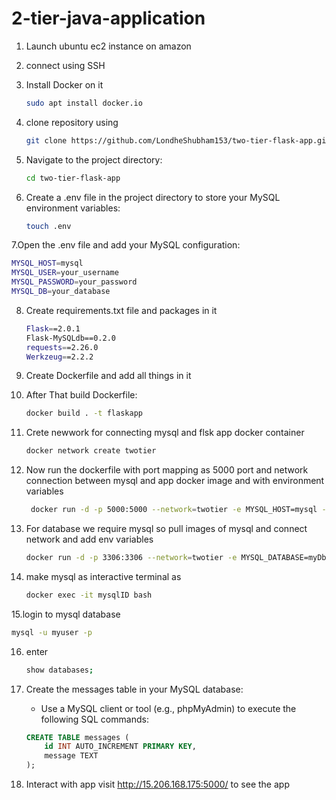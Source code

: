 # 2-tier-java-application

1. Launch ubuntu ec2 instance on amazon
2. connect using SSH

3. Install Docker on it
   ```bash
   sudo apt install docker.io
   ```
4. clone repository using
   ```bash
   git clone https://github.com/LondheShubham153/two-tier-flask-app.git
   ```
5. Navigate to the project directory:
   ```bash
   cd two-tier-flask-app
   ```

6. Create a .env file in the project directory to store your MySQL environment variables:
   ```bash
   touch .env
   ```
7.Open the .env file and add your MySQL configuration:
   ```bash
   MYSQL_HOST=mysql
   MYSQL_USER=your_username
   MYSQL_PASSWORD=your_password
   MYSQL_DB=your_database
   ```
8. Create requirements.txt file and packages in it
   ```bash
   Flask==2.0.1
   Flask-MySQLdb==0.2.0
   requests==2.26.0
   Werkzeug==2.2.2
   ```
9. Create Dockerfile and add all things in it
10. After That build Dockerfile:
    ```bash
    docker build . -t flaskapp
    ```
11. Crete newwork for connecting mysql and flsk app docker container
    ```bash
    docker network create twotier
    ```

12. Now run the dockerfile with port mapping as 5000 port and network connection between mysql and app docker image and with environment variables
    ```bash
     docker run -d -p 5000:5000 --network=twotier -e MYSQL_HOST=mysql -e MYSQL_USER=admin -e MYSQLPASSWORD=admin -e MYSQL_DB=myDb --name=flaskapp flaskapp:latest
    ```
13. For database we require mysql so pull images of mysql and connect network and add env variables
    ```bash
    docker run -d -p 3306:3306 --network=twotier -e MYSQL_DATABASE=myDb -e MYSQL_USER=admin -e MYSQLPASSWORD=admin -e MYSQL_ROOT_PASSWORD=admin --name=mysql mysql:5.7
    ```
14. make mysql as interactive terminal as
    ```bash
    docker exec -it mysqlID bash
    ```
15.login to mysql database
   ```bash
   mysql -u myuser -p
   ```
16. enter
    ```bash
    show databases;
    ```
17. Create the messages table in your MySQL database:
     - Use a MySQL client or tool (e.g., phpMyAdmin) to execute the following SQL commands:
   
     ```sql
     CREATE TABLE messages (
         id INT AUTO_INCREMENT PRIMARY KEY,
         message TEXT
     );
     ```

18. Interact with app
    visit http://15.206.168.175:5000/ to see the app
    
